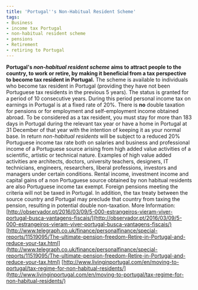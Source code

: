 ```yaml
---
title: 'Portugal''s Non-Habitual Resident Scheme'
tags: 
- Business
- income tax Portugal
- non-habitual resident scheme
- pensions
- Retirement
- retiring to Portugal
---
```


**Portugal's _non-habitual resident scheme_ aims to attract people to the country, to work or retire, by making it beneficial from a tax perspective to become tax resident in Portugal.** The scheme is available to individuals who become tax resident in Portugal (providing they have not been Portuguese tax residents in the previous 5 years). The status is granted for a period of 10 consecutive years. During this period personal income tax on earnings in Portugal is at a fixed rate of 20%. There is **no** double taxation for pensions or for employment and self-employment income obtained abroad. To be considered as a tax resident, you must stay for more than 183 days in Portugal during the relevant tax year or have a home in Portugal at 31 December of that year with the intention of keeping it as your normal base. In return _non-habitual residents_ will be subject to a reduced 20% Portuguese income tax rate both on salaries and business and professional income of a Portuguese source arising from high added value activities of a scientific, artistic or technical nature. Examples of high value added activities are architects, doctors, university teachers, designers, IT technicians, engineers, researchers, liberal professions, investors and managers under certain conditions. Rental income, investment income and capital gains of a non Portuguese source obtained by non habitual residents are also Portuguese income tax exempt. Foreign pensions meeting the criteria will not be taxed in Portugal. In addition, the tax treaty between the source country and Portugal may preclude that country from taxing the pension, resulting in potential double non-taxation. More Information: [http://observador.pt/2016/03/09/5-000-estrangeiros-vieram-viver-portugal-busca-vantagens-fiscais/](http://observador.pt/2016/03/09/5-000-estrangeiros-vieram-viver-portugal-busca-vantagens-fiscais/) [http://www.telegraph.co.uk/finance/personalfinance/special-reports/11519095/The-ultimate-pension-freedom-Retire-in-Portugal-and-reduce-your-tax.html](http://www.telegraph.co.uk/finance/personalfinance/special-reports/11519095/The-ultimate-pension-freedom-Retire-in-Portugal-and-reduce-your-tax.html) [http://www.livinginportugal.com/en/moving-to-portugal/tax-regime-for-non-habitual-residents/](http://www.livinginportugal.com/en/moving-to-portugal/tax-regime-for-non-habitual-residents/)